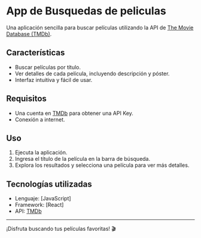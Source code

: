 # App de Busquedas de peliculas

Una aplicación sencilla para buscar películas utilizando la API de [The Movie Database (TMDb)](https://www.themoviedb.org/).

## Características
- Buscar películas por título.
- Ver detalles de cada película, incluyendo descripción y póster.
- Interfaz intuitiva y fácil de usar.

## Requisitos
- Una cuenta en [TMDb](https://www.themoviedb.org/) para obtener una API Key.
- Conexión a internet.

## Uso
1. Ejecuta la aplicación.
2. Ingresa el título de la película en la barra de búsqueda.
3. Explora los resultados y selecciona una película para ver más detalles.

## Tecnologías utilizadas
- Lenguaje: [JavaScript] 
- Framework: [React]
- API: [TMDb](https://www.themoviedb.org/)

---
¡Disfruta buscando tus películas favoritas! 🎬